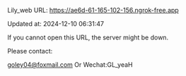 Lily_web URL: https://ae6d-61-165-102-156.ngrok-free.app

Updated at: 2024-12-10 06:31:47

If you cannot open this URL, the server might be down.

Please contact: 

goley04@foxmail.com Or Wechat:GL_yeaH